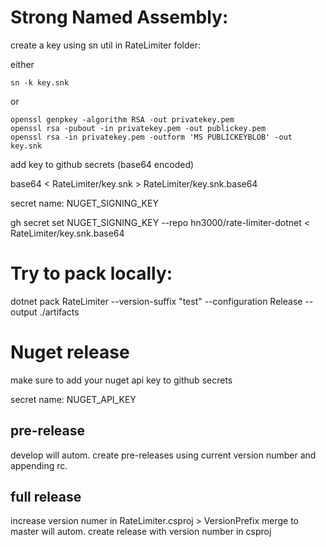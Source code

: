 # Strong Named Assembly:

create a key using sn util in RateLimiter folder: 


either
```
sn -k key.snk
```

or
```
openssl genpkey -algorithm RSA -out privatekey.pem
openssl rsa -pubout -in privatekey.pem -out publickey.pem
openssl rsa -in privatekey.pem -outform 'MS PUBLICKEYBLOB' -out key.snk
```


add key to github secrets (base64 encoded)

base64 < RateLimiter/key.snk > RateLimiter/key.snk.base64

secret name: NUGET_SIGNING_KEY

gh secret set NUGET_SIGNING_KEY --repo hn3000/rate-limiter-dotnet < RateLimiter/key.snk.base64


# Try to pack locally: 

dotnet pack RateLimiter --version-suffix "test" --configuration Release --output ./artifacts


# Nuget release

make sure to add your nuget api key to github secrets

secret name: NUGET_API_KEY

## pre-release

develop will autom. create pre-releases using current version number and appending rc.<datetime>

## full release

increase version numer in RateLimiter.csproj > VersionPrefix
merge to master will autom. create release with version number in csproj